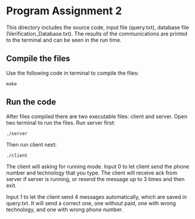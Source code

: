 # Program Assignment 2
This directory includes the source code, input file (query.txt), database file (Verification_Database.txt).
The results of the communications are printed to the terminal and can be seen in the run time.

## Compile the files
Use the following code in terminal to compile the files:

	make

## Run the code
After files compiled there are two executable files: client and server.
Open two terminal to run the files. Run server first:

	./server

Then run client next:

	./client

The client will asking for running mode. Input 0 to let client send the phone number and technology that you type. The client will receive ack from server if server is running, or resend the message up to 3 times and then exit.

Input 1 to let the client send 4 messages automatically, which are saved in query.txt. It will send a correct one, one without paid,  one with wrong technology, and one with wrong phone number.